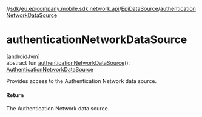 //[sdk](../../../index.md)/[eu.epicompany.mobile.sdk.network.api](../index.md)/[EpiDataSource](index.md)/[authenticationNetworkDataSource](authentication-network-data-source.md)

# authenticationNetworkDataSource

[androidJvm]\
abstract fun [authenticationNetworkDataSource](authentication-network-data-source.md)(): [AuthenticationNetworkDataSource](../../eu.epicompany.mobile.sdk.network.datasource/-authentication-network-data-source/index.md)

Provides access to the Authentication Network data source.

#### Return

The Authentication Network data source.
